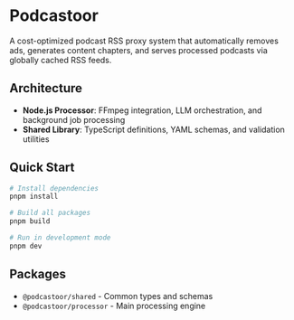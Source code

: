 # Podcastoor

A cost-optimized podcast RSS proxy system that automatically removes ads, generates content chapters, and serves processed podcasts via globally cached RSS feeds.

## Architecture

- **Node.js Processor**: FFmpeg integration, LLM orchestration, and background job processing
- **Shared Library**: TypeScript definitions, YAML schemas, and validation utilities

## Quick Start

```bash
# Install dependencies
pnpm install

# Build all packages
pnpm build

# Run in development mode
pnpm dev
```

## Packages

- `@podcastoor/shared` - Common types and schemas
- `@podcastoor/processor` - Main processing engine